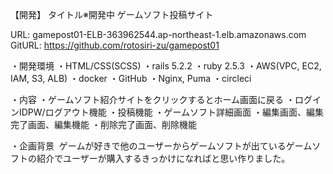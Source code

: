 【開発】
タイトル※開発中 ゲームソフト投稿サイト

URL: gamepost01-ELB-363962544.ap-northeast-1.elb.amazonaws.com
GitURL: https://github.com/rotosiri-zu/gamepost01

・開発環境
・HTML/CSS(SCSS) 
・rails 5.2.2
・ruby 2.5.3
・AWS(VPC, EC2, IAM, S3, ALB)
・docker
・GitHub
・Nginx, Puma
・circleci

・内容
・ゲームソフト紹介サイトをクリックするとホーム画面に戻る
・ログインIDPW/ログアウト機能
・投稿機能
・ゲームソフト詳細画面
・編集画面、編集完了画面、編集機能
・削除完了画面、削除機能

・企画背景
 ゲームが好きで他のユーザーからゲームソフトが出ているゲームソフトの紹介でユーザーが購入するきっかけになればと思い作りました。

